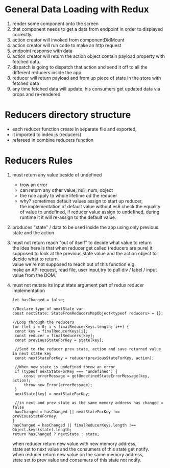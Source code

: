 # General Data Loading with Redux

1. render some component onto the screen
2. that component needs to get a data from endpoint in order to displayed correctly.
3. action creator will invoked from componentDidMount
4. action creator will run code to make an http request
5. endpoint response with data
6. action creator will return the action object contain payload property with fetched data.
7. dispatch is going to dispatch that action and send it off to all the different reducers inside the app.
8. reducer will return payload and from up piece of state in the store with fetched data
9. any time fetched data will update, his consumers get updated data via props and re-rendered

# Reducers directory structure

-  each reducer function create in separate file and exported,
-  it imported to index.js (reducers)
-  refereed in combine reducers function

# Reducers Rules

1. must return any value beside of undefined

   -  trow an error
   -  can return any other value, null, num, object
   -  the rule apply to whole lifetime od the reducer
   -  why? sometimes default values assign to start up reducer,  
      the implementation of default value without es6 check the equality of value to undefined,
      if reducer value assign to undefined, during runtime it it will re-assign to the default value.

2. produces "state" / data to be used inside the app using only previous state and the action
3. must not return reach "out of itself" to decide what value to return  
   the idea here is that when reducer get called (reducers are pure)
   it supposed to look at the previous state value and the action object to decide what to return.  
   value we're not supposed to reach out of this function e.g.  
   make an API request, read file, user input,try to pull div / label / input value from the DOM.
4. must not mutate its input state argument
   part of redux reducer implementation

   ```
   let hasChanged = false;

   //Declare type of nextState var
   const nextState: StateFromReducersMapObject<typeof reducers> = {};

   //Loop through the reducers
   for (let i = 0; i < finalReducerKeys.length; i++) {
    const key = finalReducerKeys[i];
    const reducer = finalReducers[key];
    const previousStateForKey = state[key];

    //Send to the reducer prev state, action and save returned value in next state key
    const nextStateForKey = reducer(previousStateForKey, action);

    //When new state is undefined throw an error
    if (typeof nextStateForKey === "undefined") {
        const errorMessage = getUndefinedStateErrorMessage(key, action);
        throw new Error(errorMessage);
    }
    nextState[key] = nextStateForKey;

    //in next and prev state as the same memory address has changed = false
    hasChanged = hasChanged || nextStateForKey !== previousStateForKey;
   }
   hasChanged = hasChanged || finalReducerKeys.length !== Object.keys(state).length;
   return hasChanged ? nextState : state;
   ```

   when reducer return new value with new memory address,  
   state set to next value and the consumers of this state get notify.  
   when reducer return new value on the same memory address,  
   state set to prev value and consumers of this state not notify.
